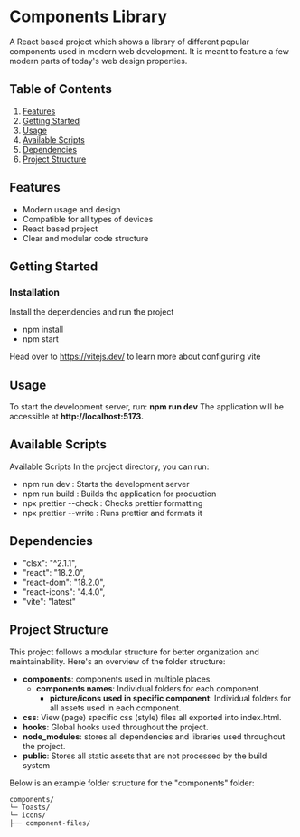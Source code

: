 # Components Library

A React based project which shows a library of different popular components used in modern web development. It is meant to feature a few modern parts of today's web design properties.

## Table of Contents

1. [Features](#features)
2. [Getting Started](#getting-started)
3. [Usage](#usage)
4. [Available Scripts](#available-scripts)
5. [Dependencies](#dependencies)
6. [Project Structure](#project-structure)

## Features

- Modern usage and design
- Compatible for all types of devices
- React based project
- Clear and modular code structure

## Getting Started

### Installation

Install the dependencies and run the project

- npm install
- npm start

Head over to https://vitejs.dev/ to learn more about configuring vite

## Usage

To start the development server, run:
**npm run dev**
The application will be accessible at **http://localhost:5173.**

## Available Scripts

Available Scripts
In the project directory, you can run:

- npm run dev : Starts the development server
- npm run build : Builds the application for production
- npx prettier --check : Checks prettier formatting
- npx prettier --write : Runs prettier and formats it

## Dependencies

- "clsx": "^2.1.1",
- "react": "18.2.0",
- "react-dom": "18.2.0",
- "react-icons": "4.4.0",
- "vite": "latest"

## Project Structure

This project follows a modular structure for better organization and maintainability. Here's an overview of the folder structure:

- **components**: components used in multiple places.
  - **components names**: Individual folders for each component.
    - **picture/icons used in specific component**: Individual folders for all assets used in each component.
- **css**: View (page) specific css (style) files all exported into index.html.
- **hooks**: Global hooks used throughout the project.
- **node_modules**: stores all dependencies and libraries used throughout the project.
- **public**: Stores all static assets that are not processed by the build system

Below is an example folder structure for the "components" folder:

```
components/
└─ Toasts/
└─ icons/
├── component-files/

```
